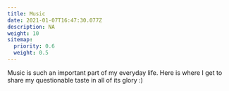 ```yaml
---
title: Music
date: 2021-01-07T16:47:30.077Z
description: NA
weight: 10
sitemap:
  priority: 0.6
  weight: 0.5
---
```


Music is such an important part of my everyday life. Here is where I get to share my questionable taste in all of its glory :)
